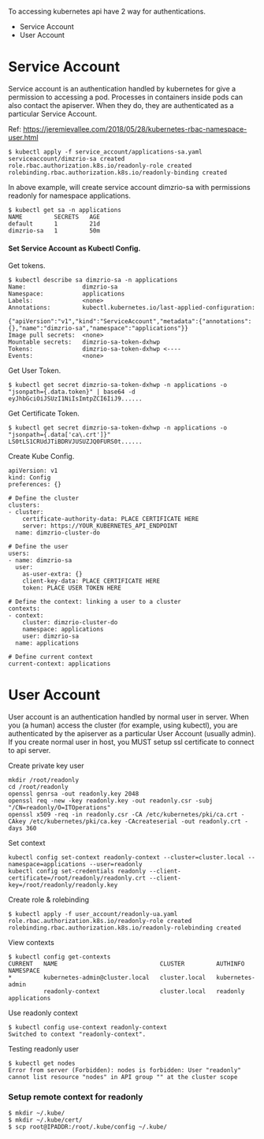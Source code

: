 To accessing kubernetes api have 2 way for authentications.
- Service Account
- User Account

# Service Account #
Service account is an authentication handled by kubernetes for give a permission to accessing a pod.
Processes in containers inside pods can also contact the apiserver. When they do, they are authenticated as a particular Service Account. 

Ref:
https://jeremievallee.com/2018/05/28/kubernetes-rbac-namespace-user.html

~~~~
$ kubectl apply -f service_account/applications-sa.yaml
serviceaccount/dimzrio-sa created
role.rbac.authorization.k8s.io/readonly-role created
rolebinding.rbac.authorization.k8s.io/readonly-binding created
~~~~

In above example, will create service account dimzrio-sa with permissions readonly for namespace applications.

~~~~
$ kubectl get sa -n applications
NAME         SECRETS   AGE
default      1         21d
dimzrio-sa   1         50m
~~~~

#### Set Service Account as Kubectl Config.

Get tokens.
~~~~
$ kubectl describe sa dimzrio-sa -n applications
Name:                dimzrio-sa
Namespace:           applications
Labels:              <none>
Annotations:         kubectl.kubernetes.io/last-applied-configuration:
                       {"apiVersion":"v1","kind":"ServiceAccount","metadata":{"annotations":{},"name":"dimzrio-sa","namespace":"applications"}}
Image pull secrets:  <none>
Mountable secrets:   dimzrio-sa-token-dxhwp 
Tokens:              dimzrio-sa-token-dxhwp <----
Events:              <none>
~~~~

Get User Token.
~~~~
$ kubectl get secret dimzrio-sa-token-dxhwp -n applications -o "jsonpath={.data.token}" | base64 -d
eyJhbGciOiJSUzI1NiIsImtpZCI6IiJ9......
~~~~

Get Certificate Token.
~~~~
$ kubectl get secret dimzrio-sa-token-dxhwp -n applications -o "jsonpath={.data['ca\.crt']}"
LS0tLS1CRUdJTiBDRVJUSUZJQ0FURS0t......
~~~~

Create Kube Config.
~~~~
apiVersion: v1
kind: Config
preferences: {}

# Define the cluster
clusters:
- cluster:
    certificate-authority-data: PLACE CERTIFICATE HERE
    server: https://YOUR_KUBERNETES_API_ENDPOINT
  name: dimzrio-cluster-do

# Define the user
users:
- name: dimzrio-sa
  user:
    as-user-extra: {}
    client-key-data: PLACE CERTIFICATE HERE
    token: PLACE USER TOKEN HERE

# Define the context: linking a user to a cluster
contexts:
- context:
    cluster: dimzrio-cluster-do
    namespace: applications
    user: dimzrio-sa
  name: applications

# Define current context
current-context: applications
~~~~

# User Account #
User account is an authentication handled by normal user in server. When you (a human) access the cluster (for example, using kubectl), you are authenticated by the apiserver as a particular User Account (usually admin). If you create normal user in host, you MUST setup ssl certificate to connect to api server.

Create private key user
~~~~
mkdir /root/readonly
cd /root/readonly
openssl genrsa -out readonly.key 2048
openssl req -new -key readonly.key -out readonly.csr -subj "/CN=readonly/O=ITOperations"
openssl x509 -req -in readonly.csr -CA /etc/kubernetes/pki/ca.crt -CAkey /etc/kubernetes/pki/ca.key -CAcreateserial -out readonly.crt -days 360
~~~~

Set context
~~~~
kubectl config set-context readonly-context --cluster=cluster.local --namespace=applications --user=readonly
kubectl config set-credentials readonly --client-certificate=/root/readonly/readonly.crt --client-key=/root/readonly/readonly.key
~~~~

Create role & rolebinding
~~~~
$ kubectl apply -f user_account/readonly-ua.yaml
role.rbac.authorization.k8s.io/readonly-role created
rolebinding.rbac.authorization.k8s.io/readonly-rolebinding created
~~~~

View contexts
~~~~
$ kubectl config get-contexts
CURRENT   NAME                             CLUSTER         AUTHINFO           NAMESPACE
*         kubernetes-admin@cluster.local   cluster.local   kubernetes-admin   
          readonly-context                 cluster.local   readonly           applications
~~~~

Use readonly context
~~~~
$ kubectl config use-context readonly-context
Switched to context "readonly-context".
~~~~

Testing readonly user
~~~~
$ kubectl get nodes
Error from server (Forbidden): nodes is forbidden: User "readonly" cannot list resource "nodes" in API group "" at the cluster scope
~~~~

### Setup remote context for readonly ###
~~~~
$ mkdir ~/.kube/
$ mkdir ~/.kube/cert/
$ scp root@IPADDR:/root/.kube/config ~/.kube/
~~~~